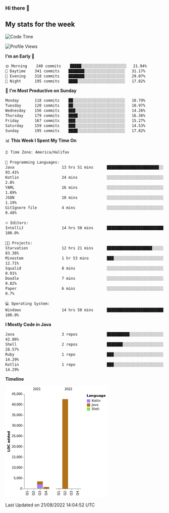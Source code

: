 ### Hi there 👋

## My stats for the week
<!--START_SECTION:waka-->
![Code Time](http://img.shields.io/badge/Code%20Time-384%20hrs%2055%20mins-blue)

![Profile Views](http://img.shields.io/badge/Profile%20Views-0-blue)

**I'm an Early 🐤** 

```text
🌞 Morning    240 commits    █████░░░░░░░░░░░░░░░░░░░░   21.94% 
🌆 Daytime    341 commits    ███████░░░░░░░░░░░░░░░░░░   31.17% 
🌃 Evening    318 commits    ███████░░░░░░░░░░░░░░░░░░   29.07% 
🌙 Night      195 commits    ████░░░░░░░░░░░░░░░░░░░░░   17.82%

```
📅 **I'm Most Productive on Sunday** 

```text
Monday       118 commits    ██░░░░░░░░░░░░░░░░░░░░░░░   10.79% 
Tuesday      120 commits    ██░░░░░░░░░░░░░░░░░░░░░░░   10.97% 
Wednesday    156 commits    ███░░░░░░░░░░░░░░░░░░░░░░   14.26% 
Thursday     179 commits    ████░░░░░░░░░░░░░░░░░░░░░   16.36% 
Friday       167 commits    ███░░░░░░░░░░░░░░░░░░░░░░   15.27% 
Saturday     159 commits    ███░░░░░░░░░░░░░░░░░░░░░░   14.53% 
Sunday       195 commits    ████░░░░░░░░░░░░░░░░░░░░░   17.82%

```


📊 **This Week I Spent My Time On** 

```text
⌚︎ Time Zone: America/Halifax

💬 Programming Languages: 
Java                     13 hrs 51 mins      ███████████████████████░░   93.41% 
Kotlin                   24 mins             ░░░░░░░░░░░░░░░░░░░░░░░░░   2.8% 
YAML                     16 mins             ░░░░░░░░░░░░░░░░░░░░░░░░░   1.89% 
JSON                     10 mins             ░░░░░░░░░░░░░░░░░░░░░░░░░   1.19% 
GitIgnore file           4 mins              ░░░░░░░░░░░░░░░░░░░░░░░░░   0.48%

🔥 Editors: 
IntelliJ                 14 hrs 50 mins      █████████████████████████   100.0%

🐱‍💻 Projects: 
Starvation               12 hrs 21 mins      ████████████████████░░░░░   83.36% 
Minestom                 1 hr 53 mins        ███░░░░░░░░░░░░░░░░░░░░░░   12.71% 
Squalid                  8 mins              ░░░░░░░░░░░░░░░░░░░░░░░░░   0.91% 
Doodle                   7 mins              ░░░░░░░░░░░░░░░░░░░░░░░░░   0.82% 
Paper                    6 mins              ░░░░░░░░░░░░░░░░░░░░░░░░░   0.7%

💻 Operating System: 
Windows                  14 hrs 50 mins      █████████████████████████   100.0%

```

**I Mostly Code in Java** 

```text
Java                     3 repos             ██████████░░░░░░░░░░░░░░░   42.86% 
Shell                    2 repos             ███████░░░░░░░░░░░░░░░░░░   28.57% 
Ruby                     1 repo              ███░░░░░░░░░░░░░░░░░░░░░░   14.29% 
Kotlin                   1 repo              ███░░░░░░░░░░░░░░░░░░░░░░   14.29%

```


**Timeline**

![Chart not found](https://raw.githubusercontent.com/lyndseyy/lyndseyy/main/charts/bar_graph.png) 


 Last Updated on 21/08/2022 14:04:52 UTC
<!--END_SECTION:waka-->